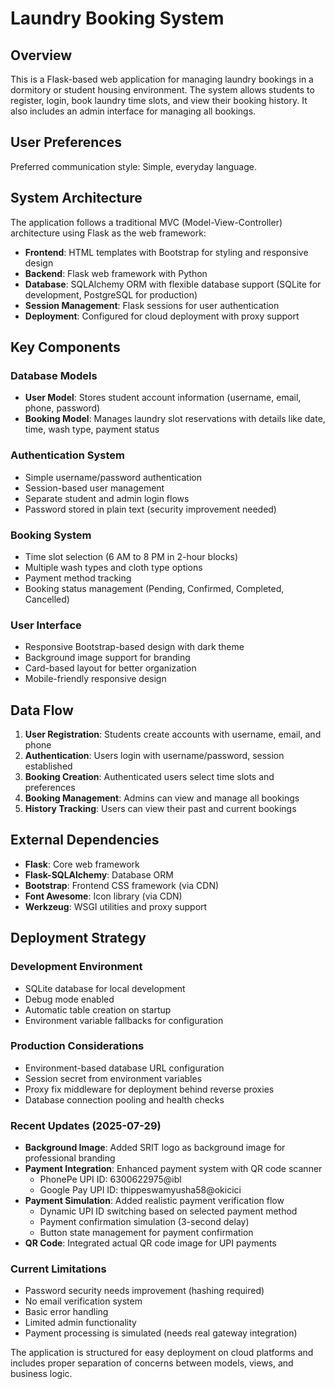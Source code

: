 # Laundry Booking System

## Overview

This is a Flask-based web application for managing laundry bookings in a dormitory or student housing environment. The system allows students to register, login, book laundry time slots, and view their booking history. It also includes an admin interface for managing all bookings.

## User Preferences

Preferred communication style: Simple, everyday language.

## System Architecture

The application follows a traditional MVC (Model-View-Controller) architecture using Flask as the web framework:

- **Frontend**: HTML templates with Bootstrap for styling and responsive design
- **Backend**: Flask web framework with Python
- **Database**: SQLAlchemy ORM with flexible database support (SQLite for development, PostgreSQL for production)
- **Session Management**: Flask sessions for user authentication
- **Deployment**: Configured for cloud deployment with proxy support

## Key Components

### Database Models
- **User Model**: Stores student account information (username, email, phone, password)
- **Booking Model**: Manages laundry slot reservations with details like date, time, wash type, payment status

### Authentication System
- Simple username/password authentication
- Session-based user management
- Separate student and admin login flows
- Password stored in plain text (security improvement needed)

### Booking System
- Time slot selection (6 AM to 8 PM in 2-hour blocks)
- Multiple wash types and cloth type options
- Payment method tracking
- Booking status management (Pending, Confirmed, Completed, Cancelled)

### User Interface
- Responsive Bootstrap-based design with dark theme
- Background image support for branding
- Card-based layout for better organization
- Mobile-friendly responsive design

## Data Flow

1. **User Registration**: Students create accounts with username, email, and phone
2. **Authentication**: Users login with username/password, session established
3. **Booking Creation**: Authenticated users select time slots and preferences
4. **Booking Management**: Admins can view and manage all bookings
5. **History Tracking**: Users can view their past and current bookings

## External Dependencies

- **Flask**: Core web framework
- **Flask-SQLAlchemy**: Database ORM
- **Bootstrap**: Frontend CSS framework (via CDN)
- **Font Awesome**: Icon library (via CDN)
- **Werkzeug**: WSGI utilities and proxy support

## Deployment Strategy

### Development Environment
- SQLite database for local development
- Debug mode enabled
- Automatic table creation on startup
- Environment variable fallbacks for configuration

### Production Considerations
- Environment-based database URL configuration
- Session secret from environment variables
- Proxy fix middleware for deployment behind reverse proxies
- Database connection pooling and health checks

### Recent Updates (2025-07-29)
- **Background Image**: Added SRIT logo as background image for professional branding
- **Payment Integration**: Enhanced payment system with QR code scanner
  - PhonePe UPI ID: 6300622975@ibl
  - Google Pay UPI ID: thippeswamyusha58@okicici
- **Payment Simulation**: Added realistic payment verification flow
  - Dynamic UPI ID switching based on selected payment method
  - Payment confirmation simulation (3-second delay)
  - Button state management for payment confirmation
- **QR Code**: Integrated actual QR code image for UPI payments

### Current Limitations
- Password security needs improvement (hashing required)
- No email verification system
- Basic error handling
- Limited admin functionality
- Payment processing is simulated (needs real gateway integration)

The application is structured for easy deployment on cloud platforms and includes proper separation of concerns between models, views, and business logic.